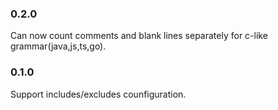 ### 0.2.0
Can now count comments and blank lines separately for c-like grammar(java,js,ts,go). 

### 0.1.0
Support includes/excludes counfiguration.
